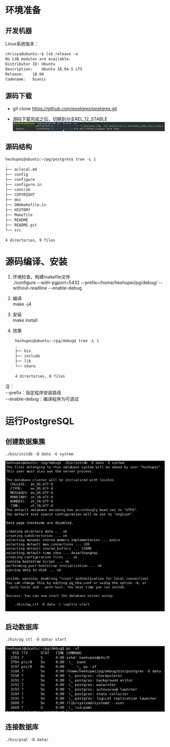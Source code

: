 # 环境准备  
## 开发机器
Linux系统版本：  

    chrisyu@ubuntu:~$ lsb_release -a
    No LSB modules are available.
    Distributor ID:	Ubuntu
    Description:	Ubuntu 18.04.5 LTS
    Release:	18.04
    Codename:	bionic
## 源码下载
- git clone https://github.com/postgres/postgres.git  
  
- 源码下载完成之后，切换到分支REL_12_STABLE  
![切换分支](https://github.com/HeShuP/HeShuP.github.io/raw/gh-pages/_posts/images/postgresql/branch.png)

## 源码结构
    heshupei@ubuntu:~/pg/postgres$ tree -L 1
    .
    ├── aclocal.m4
    ├── config
    ├── configure
    ├── configure.in
    ├── contrib
    ├── COPYRIGHT
    ├── doc
    ├── GNUmakefile.in
    ├── HISTORY
    ├── Makefile
    ├── README
    ├── README.git
    └── src

    4 directories, 9 files

# 源码编译、安装

1. 环境检查，构建makefile文件  
  ./configure --with-pgport=5432  --prefix=/home/heshupei/pg/debug/  --without-readline  --enable-debug  

2. 编译  
    make -j4

3. 安装  
make install 

4. 效果  
  
        heshupei@ubuntu:~/pg/debug$ tree -L 1
        .
        ├── bin
        ├── include
        ├── lib
        └── share

        4 directories, 0 files

注：  
    --prefix：指定程序安装路径  
    --enable-debug：编译程序为可调试  

# 运行PostgreSQL 

## 创建数据集簇  
    ./bin/initdb -D data -U system
![initdb](https://github.com/HeShuP/HeShuP.github.io/raw/gh-pages/_posts/images/postgresql/initdb.png) 

## 启动数据库
    ./bin/pg_ctl -D data/ start
![initdb](https://github.com/HeShuP/HeShuP.github.io/raw/gh-pages/_posts/images/postgresql/startdb.png) 

## 连接数据库
    ./bin/psql -D data/ 
